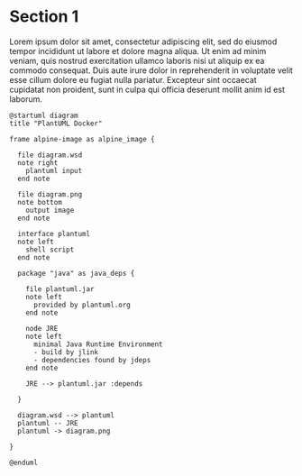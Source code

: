 # Section 1

Lorem ipsum dolor sit amet, consectetur adipiscing elit, sed do eiusmod tempor incididunt ut labore et dolore magna aliqua. Ut enim ad minim veniam, quis nostrud exercitation ullamco laboris nisi ut aliquip ex ea commodo consequat. Duis aute irure dolor in reprehenderit in voluptate velit esse cillum dolore eu fugiat nulla pariatur. Excepteur sint occaecat cupidatat non proident, sunt in culpa qui officia deserunt mollit anim id est laborum.

```{plantuml}
@startuml diagram
title "PlantUML Docker"

frame alpine-image as alpine_image {

  file diagram.wsd
  note right
    plantuml input
  end note

  file diagram.png
  note bottom
    output image
  end note

  interface plantuml
  note left
    shell script
  end note

  package "java" as java_deps {

    file plantuml.jar
    note left
      provided by plantuml.org
    end note

    node JRE
    note left
      minimal Java Runtime Environment 
      - build by jlink  
      - dependencies found by jdeps
    end note

    JRE --> plantuml.jar :depends

  }

  diagram.wsd --> plantuml
  plantuml -- JRE
  plantuml -> diagram.png

}

@enduml
```